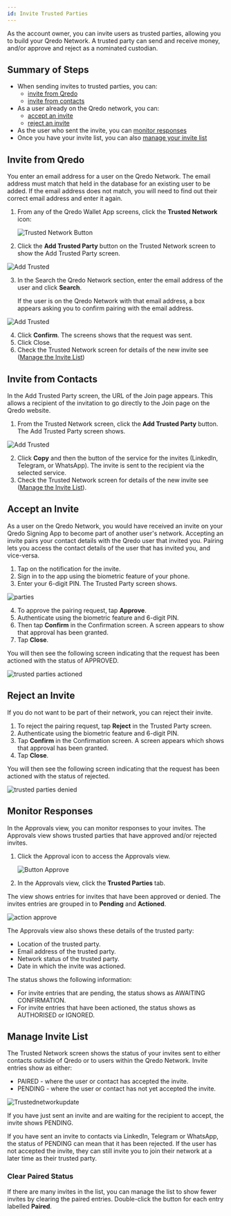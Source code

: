 ```yaml
---
id: Invite Trusted Parties
---
```

As the account owner, you can invite users as trusted parties, allowing you to build your Qredo Network. A trusted party can send and receive money, and/or approve and reject as a nominated custodian.

Summary of Steps
-----------------

- When sending invites to trusted parties, you can:
  - [invite from Qredo](#invite-from-qredo)
  - [invite from contacts](#invite-from-contacts)
- As a user already on the Qredo network, you can:
  - [accept an invite](#accept-an-invite)
  - [reject an invite](#reject-an-invite)
- As the user who sent the invite, you can [monitor responses](#monitor-responses)
- Once you have your invite list, you can also [manage your invite list](#manage-invite-list)

Invite from Qredo
--------------

You enter an email address for a user on the Qredo Network. The email address must match that held in the database for an existing user to be added. If the email address does not match, you will need to find out their correct email address and enter it again.

1. From any of the Qredo Wallet App screens, click the **Trusted Network** icon:

   ![Trusted Network Button](/doc-images/button-trustednetwork.png)

2. Click the **Add Trusted Party** button on the Trusted Network screen to show the Add Trusted Party screen.

![Add Trusted](/doc-images/addtrusted.png)

3. In the Search the Qredo Network section, enter the email address of the user and click **Search**.

   If the user is on the Qredo Network with that email address, a box appears asking you to confirm pairing with the email address.

![Add Trusted](/doc-images/AddTrustedConf.png)

4. Click **Confirm**. The screens shows that the request was sent.
5. Click Close.
6. Check the Trusted Network screen for details of the new invite see ([Manage the Invite List](#manage-invite-list))

Invite from Contacts
--------------------

In the Add Trusted Party screen, the URL of the Join page appears. This allows a recipient of the invitation to go directly to the Join page on the Qredo website.

1.  From the Trusted Network screen, click the **Add Trusted Party** button. The Add Trusted Party screen shows.

![Add Trusted](/doc-images/addtrusted.png)

2.  Click **Copy** and then the button of the service for the invites (LinkedIn, Telegram, or WhatsApp). The invite is sent to the recipient via the selected service.
3.  Check the Trusted Network screen for details of the new invite see ([Manage the Invite List](#manage-invite-list)).


Accept an Invite
----------------

As a user on the Qredo Network, you would have received an invite on your Qredo Signing App to become part of another user's network. Accepting an invite pairs your contact details with the Qredo user that invited you. Pairing lets you access the contact details of the user that has invited you, and vice-versa.

1. Tap on the notification for the invite.
2. Sign in to the app using the biometric feature of your phone.
3. Enter your 6-digit PIN. The Trusted Party screen shows.

![parties](/doc-images/trustedP1.png)

4. To approve the pairing request, tap **Approve**.
5. Authenticate using the biometric feature and 6-digit PIN.
6. Then tap **Confirm** in the Confirmation screen.  A screen appears to show that approval has been granted.
7. Tap **Close**.

You will then see the following screen indicating that the request has been actioned with the status of APPROVED.

![trusted parties actioned](/doc-images/TPappr.png)

Reject an Invite
----------------

If you do not want to be part of their network, you can reject their invite.

1. To reject the pairing request, tap **Reject** in the Trusted Party screen.
2. Authenticate using the biometric feature and 6-digit PIN.
3. Tap **Confirm** in the Confirmation screen. A screen appears which shows that approval has been granted.
4. Tap **Close**.


You will then see the following screen indicating that the request has been actioned with the status of rejected.

![trusted parties denied](/doc-images/TPRej.png)

Monitor Responses
-----------------

In the Approvals view, you can monitor responses to your invites. The Approvals view shows trusted parties that have approved and/or rejected invites.

1. Click the Approval icon to access the Approvals view.

   ![Button Approve](/doc-images/button-approve.png)  

2. In the Approvals view, click the **Trusted Parties** tab.

The view shows entries for invites that have been approved or denied. The invites entries are grouped in to **Pending** and **Actioned**.

![action approve](/doc-images/actionedapprove3.png)

The Approvals view also shows these details of the trusted party:

- Location of the trusted party.
- Email address of the trusted party.
- Network status of the trusted party.
- Date in which the invite was actioned.

The status shows the following information:

- For invite entries that are pending, the status shows as AWAITING CONFIRMATION.
- For invite entries that have been actioned, the status shows as AUTHORISED or IGNORED.

Manage Invite List
------------------

The Trusted Network screen shows the status of your invites sent to either contacts outside of Qredo or to users within the Qredo Network. Invite entries show as either:  

*  PAIRED - where the user or contact has accepted the invite.  
*  PENDING - where the user or contact has not yet accepted the invite.

![Trustednetworkupdate](/doc-images/3trustednetworkscreenupdate.png)

If you have just sent an invite and are waiting for the recipient to accept, the invite shows PENDING.

If you have sent an invite to contacts via LinkedIn, Telegram or WhatsApp, the status of PENDING can mean that it has been rejected. If the user has not accepted the invite, they can still invite you to join their network at a later time as their trusted party.

### Clear Paired Status

If there are many invites in the list, you can manage the list to show fewer invites by clearing the paired entries. Double-click the button for each entry labelled **Paired**.
